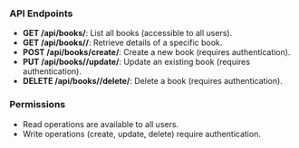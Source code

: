 ### API Endpoints
- **GET /api/books/**: List all books (accessible to all users).
- **GET /api/books/<id>/**: Retrieve details of a specific book.
- **POST /api/books/create/**: Create a new book (requires authentication).
- **PUT /api/books/<id>/update/**: Update an existing book (requires authentication).
- **DELETE /api/books/<id>/delete/**: Delete a book (requires authentication).

### Permissions
- Read operations are available to all users.
- Write operations (create, update, delete) require authentication.
